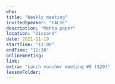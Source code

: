 ```yaml
---
who: 
title: "Weekly meeting"
invitedSpeaker: "FALSE"
description: "Mehta paper"
location: "Discord"
date: 2021-11-19
startTime: "11:00"
endTime: "12:30"
onlinemeeting: 
link: 
extra: "Lunch voucher meeting #8 ($20)"
lessonFolder: 
---
```

